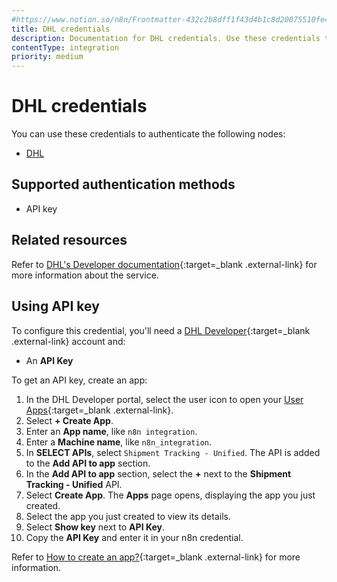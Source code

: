 ```yaml
---
#https://www.notion.so/n8n/Frontmatter-432c2b8dff1f43d4b1c8d20075510fe4
title: DHL credentials
description: Documentation for DHL credentials. Use these credentials to authenticate DHL in n8n, a workflow automation platform.
contentType: integration
priority: medium
---
```


# DHL credentials

You can use these credentials to authenticate the following nodes:

- [DHL](/integrations/builtin/app-nodes/n8n-nodes-base.dhl/)

## Supported authentication methods

- API key

## Related resources

Refer to [DHL's Developer documentation](https://support-developer.dhl.com/support/home){:target=_blank .external-link} for more information about the service.

## Using API key

To configure this credential, you'll need a [DHL Developer](https://developer.dhl.com/user/register){:target=_blank .external-link} account and:

- An **API Key**

To get an API key, create an app:
1. In the DHL Developer portal, select the user icon to open your [User Apps](https://developer.dhl.com/user/apps){:target=_blank .external-link}.
2. Select **+ Create App**.
3. Enter an **App name**, like `n8n integration`.
4. Enter a **Machine name**, like `n8n_integration`.
4. In **SELECT APIs**, select `Shipment Tracking - Unified`. The API is added to the **Add API to app** section.
5. In the **Add API to app** section, select the **+** next to the **Shipment Tracking - Unified** API.
6. Select **Create App**. The **Apps** page opens, displaying the app you just created.
7. Select the app you just created to view its details.
8. Select **Show key** next to **API Key**.
9. Copy the **API Key** and enter it in your n8n credential.

Refer to [How to create an app?](https://support-developer.dhl.com/support/solutions/articles/47001177011-how-to-create-an-app-){:target=_blank .external-link} for more information.
